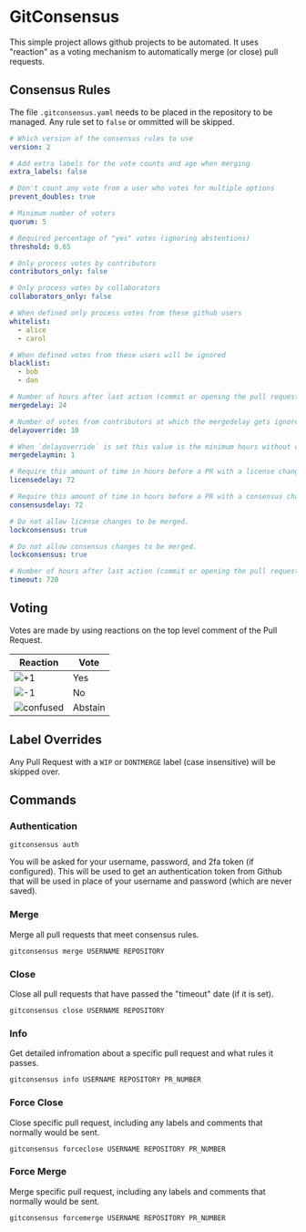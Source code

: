 # GitConsensus

This simple project allows github projects to be automated. It uses "reaction" as a voting mechanism to automatically
merge (or close) pull requests.

## Consensus Rules

The file `.gitconsensus.yaml` needs to be placed in the repository to be managed. Any rule set to `false` or ommitted
will be skipped.

```yaml
# Which version of the consensus rules to use
version: 2

# Add extra labels for the vote counts and age when merging
extra_labels: false

# Don't count any vote from a user who votes for multiple options
prevent_doubles: true

# Minimum number of voters
quorum: 5

# Required percentage of "yes" votes (ignoring abstentions)
threshold: 0.65

# Only process votes by contributors
contributors_only: false

# Only process votes by collaborators
collaborators_only: false

# When defined only process votes from these github users
whitelist:
  - alice
  - carol

# When defined votes from these users will be ignored
blacklist:
  - bob
  - dan

# Number of hours after last action (commit or opening the pull request) before issue can be merged
mergedelay: 24

# Number of votes from contributors at which the mergedelay gets ignored, assuming no negative votes.
delayoverride: 10

# When `delayoverride` is set this value is the minimum hours without changes before the PR will be merged
mergedelaymin: 1

# Require this amount of time in hours before a PR with a license change will be merged.
licensedelay: 72

# Require this amount of time in hours before a PR with a consensus change will be merged.
consensusdelay: 72

# Do not allow license changes to be merged.
lockconsensus: true

# Do not allow consensus changes to be merged.
lockconsensus: true

# Number of hours after last action (commit or opening the pull request) before issue is autoclosed
timeout: 720
```

## Voting

Votes are made by using reactions on the top level comment of the Pull Request.

| Reaction | Vote    |
|----------|---------|
| ![+1](https://assets-cdn.github.com/images/icons/emoji/unicode/1f44d.png "+1")       | Yes     |
| ![-1](https://assets-cdn.github.com/images/icons/emoji/unicode/1f44e.png "+1")       | No      |
| ![confused](https://assets-cdn.github.com/images/icons/emoji/unicode/1f615.png "confused") | Abstain |


## Label Overrides

Any Pull Request with a `WIP` or `DONTMERGE` label (case insensitive) will be skipped over.


## Commands

### Authentication

```shell
gitconsensus auth
```

You will be asked for your username, password, and 2fa token (if configured). This will be used to get an authentication
token from Github that will be used in place of your username and password (which are never saved).

### Merge

Merge all pull requests that meet consensus rules.

```shell
gitconsensus merge USERNAME REPOSITORY
```

### Close

Close all pull requests that have passed the "timeout" date (if it is set).

```shell
gitconsensus close USERNAME REPOSITORY
```

### Info

Get detailed infromation about a specific pull request and what rules it passes.

```shell
gitconsensus info USERNAME REPOSITORY PR_NUMBER
```

### Force Close

Close specific pull request, including any labels and comments that normally would be sent.

```shell
gitconsensus forceclose USERNAME REPOSITORY PR_NUMBER
```

### Force Merge

Merge specific pull request, including any labels and comments that normally would be sent.

```shell
gitconsensus forcemerge USERNAME REPOSITORY PR_NUMBER
```
